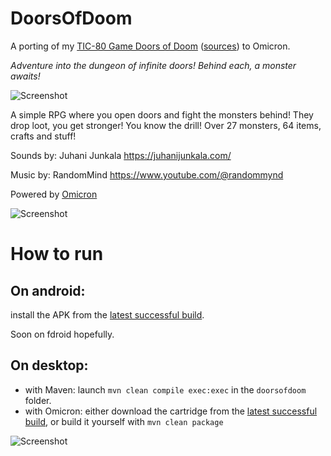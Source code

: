 # DoorsOfDoom

A porting of my [TIC-80 Game Doors of Doom](https://tic80.com/play?cart=786) ([sources](https://github.com/msx80/DoorsOfDoom)) to Omicron.

*Adventure into the dungeon of infinite doors! Behind each, a monster awaits!*

![Screenshot](https://github.com/msx80/DoorsOfDoomOmicron/blob/main/fastlane/metadata/android/en-US/images/phoneScreenshots/1.png?raw=true)

A simple RPG where you open doors and fight the monsters behind! They drop loot, you get stronger! You know the drill! Over 27 monsters, 64 items, crafts and stuff!

Sounds by: Juhani Junkala
https://juhanijunkala.com/

Music by: RandomMind
https://www.youtube.com/@randommynd

Powered by [Omicron](https://github.com/msx80/Omicron)

![Screenshot](https://github.com/msx80/DoorsOfDoomOmicron/blob/main/fastlane/metadata/android/en-US/images/phoneScreenshots/2.png?raw=true)

# How to run 

## On android:

install the APK from the [latest successful build](https://github.com/msx80/DoorsOfDoomOmicron/actions).

Soon on fdroid hopefully.

## On desktop: 

* with Maven: launch `mvn clean compile exec:exec` in the `doorsofdoom` folder.
* with Omicron: either download the cartridge from the [latest successful build](https://github.com/msx80/DoorsOfDoomOmicron/actions), or build it yourself with `mvn clean package`

![Screenshot](https://github.com/msx80/DoorsOfDoomOmicron/blob/main/fastlane/metadata/android/en-US/images/phoneScreenshots/3.png?raw=true)
